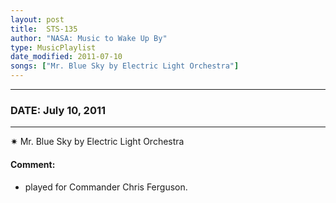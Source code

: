 ```yaml
---
layout: post
title:  STS-135
author: "NASA: Music to Wake Up By"
type: MusicPlaylist
date_modified: 2011-07-10
songs: ["Mr. Blue Sky by Electric Light Orchestra"]
---
```


----
### DATE: July 10, 2011
----
✷ Mr. Blue Sky by Electric Light Orchestra

#### Comment:
* played for Commander Chris Ferguson.



<br/>
<center>
	<a target="_blank"
	   href="https://twitter.com/intent/tweet?hashtags=Space,NASA,Playlist,NASAWakeupCalls,SpaceProgram&text={{ page.author}}, '{{ page.songs.first }}' {{ page.title }}, {{ page.date | date: '%B %d, %Y' }}. {{ site.url }}{{ page.url }} @nasawakeupcalls">
	   <i class="fab fa-twitter" alt="Tweet this page" style="font-size: 1.3em;"></i>
	</a>
	&nbsp; 	<i class="fas fa-user-astronaut" style="font-size: 1.5em;"></i> &nbsp;
    <a type="amzn" search="'Mr. Blue Sky by Electric Light Orchestra'" category="popular music">
        <i class="fab fa-amazon" style="font-size: 1.3em;"></i>
    </a>
</center>
